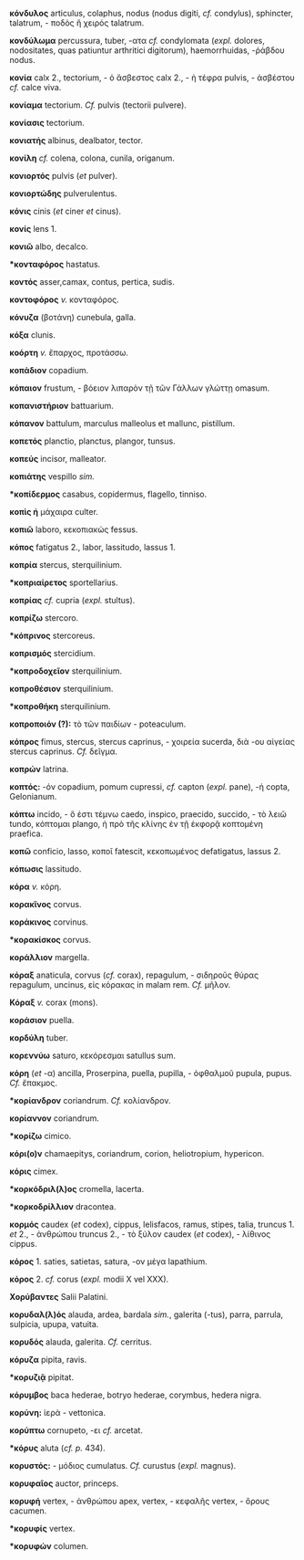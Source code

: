 **κόνδυλος** articulus, colaphus, nodus (nodus digiti, *cf.* condylus),
sphincter, talatrum, - ποδὸς ἢ χειρός talatrum.

**κονδύλωμα** percussura, tuber, -ατα *cf.* condylomata (*expl.*
dolores, nodositates, quas patiuntur arthritici digitorum),
haemorrhuidas, -ῥάβδου nodus.

**κονία** calx 2., tectorium, - ὁ ἄσβεστος calx 2., - ἡ τέφρα pulvis, -
ἀσβέστου *cf.* calce viva.

**κονίαμα** tectorium. *Cf.* pulvis (tectorii pulvere).

**κονίασις** tectorium.

**κονιατής** albinus, dealbator, tector.

**κονίλη** *cf.* colena, colona, cunila, origanum.

**κονιορτός** pulvis (*et* pulver).

**κονιορτώδης** pulverulentus.

**κόνις** cinis (*et* ciner *et* cinus).

**κονίς** lens 1.

**κονιῶ** albo, decalco.

**\*κονταφόρος** hastatus.

**κοντός** asser,camax, contus, pertica, sudis.

**κοντοφόρος** *v.* κονταφόρος.

**κόνυζα** (βοτάνη) cunebula, galla.

**κόξα** clunis.

**κοόρτη** *v.* ἔπαρχος, προτάσσω.

**κοπάδιον** copadium.

**κόπαιον** frustum, - βόειον λιπαρὸν τῇ τῶν Γάλλων γλώττῃ omasum.

**κοπανιστήριον** battuarium.

**κόπανον** battulum, marculus malleolus et mallunc, pistillum.

**κοπετός** planctio, planctus, plangor, tunsus.

**κοπεύς** incisor, malleator.

**κοπιάτης** vespillo *sim.*

**\*κοπίδερμος** casabus, copidermus, flagello, tinniso.

**κοπὶς ἡ** μάχαιρα culter.

**κοπιῶ** laboro, κεκοπιακώς fessus.

**κόπος** fatigatus 2., labor, lassitudo, lassus 1.

**κοπρία** stercus, sterquilinium.

**\*κοπριαίρετος** sportellarius.

**κοπρίας** *cf.* cupria (*expl.* stultus).

**κοπρίζω** stercoro.

**\*κόπρινος** stercoreus.

**κοπρισμός** stercidium.

**\*κοπροδοχεῖον** sterquilinium.

**κοπροθέσιον** sterquilinium.

**\*κοπροθήκη** sterquilinium.

**κοπροποιόν (?):** τὸ τῶν παιδίων - poteaculum.

**κόπρος** fimus, stercus, stercus caprinus, - χοιρεία sucerda, διὰ -ου
αἰγείας stercus caprinus. *Cf.* δεῖγμα.

**κοπρών** latrina.

**κοπτός:** -όν copadium, pomum cupressi, *cf.* capton (*expl.* pane),
-ή copta, Gelonianum.

**κόπτω** incido, - ὅ ἐστι τέμνω caedo, inspico, praecido, succido, - τὸ
λειῶ tundo, κόπτομαι plango, ἡ πρὸ τῆς κλίνης ἐν τῇ ἐκφορᾷ κοπτομένη
praefica.

**κοπῶ** conficio, lasso, κοποῖ fatescit, κεκοπωμένος defatigatus,
lassus 2.

**κόπωσις** lassitudo.

**κόρα** *v.* κόρη.

**κορακῖνος** corvus.

**κοράκινος** corvinus.

**\*κορακίσκος** corvus.

**κοράλλιον** margella.

**κόραξ** anaticula, corvus (*cf.* corax), repagulum, - σιδηροῦς θύρας
repagulum, uncinus, εἰς κόρακας in malam rem. *Cf.* μῆλον.

**Κόραξ** *v.* corax (mons).

**κοράσιον** puella.

**κορδύλη** tuber.

**κορεννύω** saturo, κεκόρεσμαι satullus sum.

**κόρη** (*et* -α) ancilla, Proserpina, puella, pupilla, - ὀφθαλμοῦ
pupula, pupus. *Cf.* ἔπακμος.

**\*κορίανδρον** coriandrum. *Cf.* κολίανδρον.

**κορίαννον** coriandrum.

**\*κορίζω** cimico.

**κόρι(ο)ν** chamaepitys, coriandrum, corion, heliotropium, hypericon.

**κόρις** cimex.

**\*κορκόδριλ(λ)ος** cromella, lacerta.

**\*κορκοδρίλλιον** dracontea.

**κορμός** caudex (*et* codex), cippus, lelisfacos, ramus, stipes,
talia, truncus 1. *et* 2., - ἀνθρώπου truncus 2., - τὸ ξύλον caudex
(*et* codex), - λίθινος cippus.

**κόρος** 1. saties, satietas, satura, -ον μέγα lapathium.

**κόρος** 2. *cf.* corus (*expl.* modii X vel XXX).

**Χορύβαντες** Salii Palatini.

**κορυδαλ(λ)ός** alauda, ardea, bardala *sim.*, galerita (-tus), parra,
parrula, sulpicia, upupa, vatuita.

**κορυδός** alauda, galerita. *Cf.* cerritus.

**κόρυζα** pipita, ravis.

**\*κορυζιᾷ** pipitat.

**κόρυμβος** baca hederae, botryo hederae, corymbus, hedera nigra.

**κορύνη:** ἱερὰ - vettonica.

**κορύπτω** cornupeto, -ει *cf.* arcetat.

**\*κόρυς** aluta (*cf. p.* 434).

**κορυστός:** - μόδιος cumulatus. *Cf.* curustus (*expl.* magnus).

**κορυφαῖος** auctor, princeps.

**κορυφή** vertex, - ἀνθρώπου apex, vertex, - κεφαλῆς vertex, - ὄρους
cacumen.

**\*κορυφίς** vertex.

**\*κορυφών** columen.

